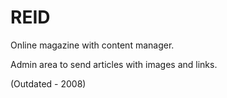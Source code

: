 # REID
Online magazine with  content manager.

Admin area to send articles with images and links.

(Outdated - 2008)
